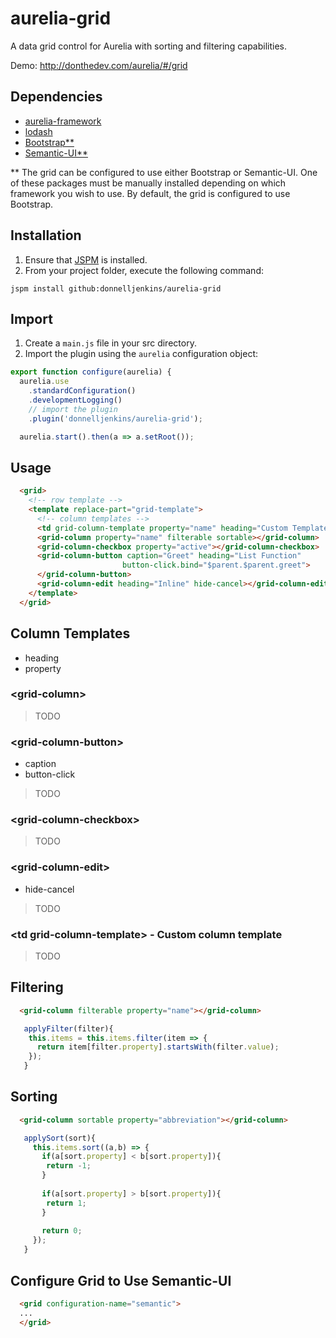 # aurelia-grid
A data grid control for Aurelia with sorting and filtering capabilities.

Demo: http://donthedev.com/aurelia/#/grid

## Dependencies

* [aurelia-framework](https://github.com/aurelia/framework)
* [lodash](https://lodash.com/)
* [Bootstrap**](http://getbootstrap.com/)
* [Semantic-UI**](http://semantic-ui.com/)

** The grid can be configured to use either Bootstrap or Semantic-UI.  One of these packages must be manually installed depending on which framework you wish to use.  By default, the grid is configured to use Bootstrap.

## Installation

1.  Ensure that [JSPM](http://jspm.io/) is installed.
2.  From your project folder, execute the following command:
```shell
jspm install github:donnelljenkins/aurelia-grid
```

## Import

1.  Create a `main.js` file in your src directory.
2.  Import the plugin using the `aurelia` configuration object:
```javascript
export function configure(aurelia) {
  aurelia.use
    .standardConfiguration()
    .developmentLogging()
    // import the plugin
    .plugin('donnelljenkins/aurelia-grid');

  aurelia.start().then(a => a.setRoot());
```

## Usage
```html
  <grid>
    <!-- row template -->
    <template replace-part="grid-template">
      <!-- column templates -->
      <td grid-column-template property="name" heading="Custom Template">${row.name}</td>
      <grid-column property="name" filterable sortable></grid-column>
      <grid-column-checkbox property="active"></grid-column-checkbox>
      <grid-column-button caption="Greet" heading="List Function"
                         button-click.bind="$parent.$parent.greet">
      </grid-column-button>
      <grid-column-edit heading="Inline" hide-cancel></grid-column-edit>
    </template>
  </grid>
```

## Column Templates
- heading
- property

### &lt;grid-column&gt;
> TODO

### &lt;grid-column-button&gt;
- caption
- button-click
> TODO

### &lt;grid-column-checkbox&gt;
> TODO

### &lt;grid-column-edit&gt;
- hide-cancel
> TODO

### &lt;td grid-column-template&gt; - Custom column template
> TODO

## Filtering
```html
  <grid-column filterable property="name"></grid-column>
```
```javascript
   applyFilter(filter){
    this.items = this.items.filter(item => {
      return item[filter.property].startsWith(filter.value);
    });
   }
```

## Sorting
```html
  <grid-column sortable property="abbreviation"></grid-column>
```
```javascript
   applySort(sort){
     this.items.sort((a,b) => {
       if(a[sort.property] < b[sort.property]){
        return -1;
       }
       
       if(a[sort.property] > b[sort.property]){
        return 1;
       }
       
       return 0;
     });
   }
```

## Configure Grid to Use Semantic-UI
```html
  <grid configuration-name="semantic">
  ...
  </grid>
```
